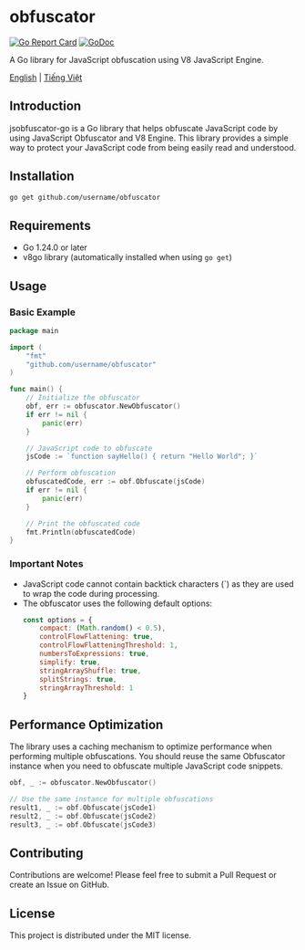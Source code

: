 # obfuscator

[![Go Report Card](https://goreportcard.com/badge/github.com/username/obfuscator)](https://goreportcard.com/report/github.com/username/obfuscator)
[![GoDoc](https://godoc.org/github.com/username/obfuscator?status.svg)](https://godoc.org/github.com/naicoi92/obfuscator)

A Go library for JavaScript obfuscation using V8 JavaScript Engine.

[English](README.md) | [Tiếng Việt](README_vi.md)

## Introduction

jsobfuscator-go is a Go library that helps obfuscate JavaScript code by using JavaScript Obfuscator and V8 Engine. This library provides a simple way to protect your JavaScript code from being easily read and understood.

## Installation

```bash
go get github.com/username/obfuscator
```

## Requirements

- Go 1.24.0 or later
- v8go library (automatically installed when using `go get`)

## Usage

### Basic Example

```go
package main

import (
	"fmt"
	"github.com/username/obfuscator"
)

func main() {
	// Initialize the obfuscator
	obf, err := obfuscator.NewObfuscator()
	if err != nil {
		panic(err)
	}

	// JavaScript code to obfuscate
	jsCode := `function sayHello() { return "Hello World"; }`

	// Perform obfuscation
	obfuscatedCode, err := obf.Obfuscate(jsCode)
	if err != nil {
		panic(err)
	}

	// Print the obfuscated code
	fmt.Println(obfuscatedCode)
}
```

### Important Notes

- JavaScript code cannot contain backtick characters (`) as they are used to wrap the code during processing.
- The obfuscator uses the following default options:
  ```javascript
  const options = {
      compact: (Math.random() < 0.5),
      controlFlowFlattening: true,
      controlFlowFlatteningThreshold: 1,
      numbersToExpressions: true,
      simplify: true,
      stringArrayShuffle: true,
      splitStrings: true,
      stringArrayThreshold: 1
  }
  ```

## Performance Optimization

The library uses a caching mechanism to optimize performance when performing multiple obfuscations. You should reuse the same Obfuscator instance when you need to obfuscate multiple JavaScript code snippets.

```go
obf, _ := obfuscator.NewObfuscator()

// Use the same instance for multiple obfuscations
result1, _ := obf.Obfuscate(jsCode1)
result2, _ := obf.Obfuscate(jsCode2)
result3, _ := obf.Obfuscate(jsCode3)
```

## Contributing

Contributions are welcome! Please feel free to submit a Pull Request or create an Issue on GitHub.

## License

This project is distributed under the MIT license.
